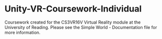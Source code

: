 # Unity-VR-Coursework-Individual

Coursework created for the CS3VR16V Virtual Reality module at the University of Reading. Please see the Simple World - Documentation file for more information.
